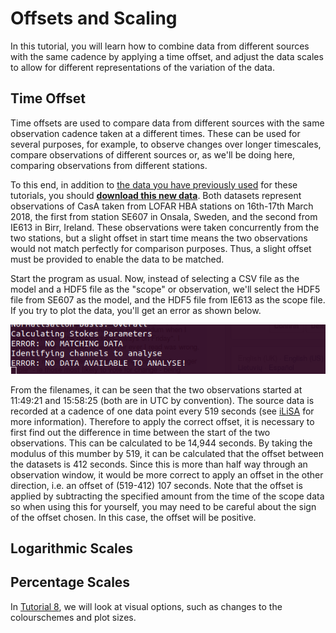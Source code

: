 # Offsets and Scaling
In this tutorial, you will learn how to combine data from different sources with the same cadence by applying a time offset, and adjust the data scales to allow for different representations of the variation of the data.

## Time Offset
Time offsets are used to compare data from different sources with the same observation cadence taken at a different times.  These can be used for several purposes, for example, to observe changes over longer timescales, compare observations of different sources or, as we'll be doing here, comparing observations from different stations.

To this end, in addition to [the data you have previously used](https://zenodo.org/record/1744987#.XAEbpdv7SUk) for these tutorials, you should **[download this new data](https://zenodo.org/record/2650313#.XMCcnEMo8UE)**.  Both datasets represent observations of CasA taken from LOFAR HBA stations on 16th-17th March 2018, the first from station SE607 in Onsala, Sweden, and the second from IE613 in Birr, Ireland.  These observations were taken concurrently from the two stations, but a slight offset in start time means the two observations would not match perfectly for comparison purposes.  Thus, a slight offset must be provided to enable the data to be matched.

Start the program as usual.  Now, instead of selecting a CSV file as the model and a HDF5 file as the "scope" or observation, we'll select the HDF5 file from SE607 as the model, and the HDF5 file from IE613 as the scope file.  If you try to plot the data, you'll get an error as shown below.

![Error with unmatched data](/images/tutorial_7_1.png)

From the filenames, it can be seen that the two observations started at 11:49:21 and 15:58:25 (both are in UTC by convention). The source data is recorded at a cadence of one data point every 519 seconds (see [iLiSA](https://github.com/2baOrNot2ba/iLiSA) for more information).  Therefore to apply the correct offset, it is necessary to first find out the difference in time between the start of the two observations.  This can be calculated to be 14,944 seconds.  By taking the modulus of this mumber by 519, it can be calculated that the offset between the datasets is 412 seconds.  Since this is more than half way through an observation window, it would be more correct to apply an offset in the other direction, i.e. an offset of (519-412) 107 seconds.  Note that the offset is applied by subtracting the specified amount from the time of the scope data so when using this for yourself, you may need to be careful about the sign of the offset chosen.  In this case, the offset will be positive.

## Logarithmic Scales

## Percentage Scales

In [Tutorial 8](/tutorial_8.md), we will look at visual options, such as changes to the colourschemes and plot sizes.
